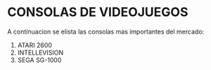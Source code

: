 # CONSOLAS DE VIDEOJUEGOS

A continuacion se elista las consolas mas importantes del mercado:

1. ATARI 2600
2. INTELLEVISION
3. SEGA SG-1000